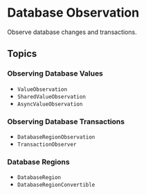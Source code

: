 # Database Observation

Observe database changes and transactions. 

## Topics

### Observing Database Values

- ``ValueObservation``
- ``SharedValueObservation``
- ``AsyncValueObservation``

### Observing Database Transactions

- ``DatabaseRegionObservation``
- ``TransactionObserver``

### Database Regions

- ``DatabaseRegion``
- ``DatabaseRegionConvertible``
